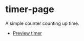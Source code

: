 # timer-page

A simple counter counting up time.

 - [Preview timer](https://ezboogie.github.io/timer.html)
